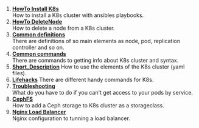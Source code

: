1. __[HowTo Install K8s](https://github.com/opercoder/Kubernetes/blob/main/HowTo_Install.md)__  
How to install a K8s cluster with ansibles playbooks.
1. __[HowTo DeleteNode](https://github.com/opercoder/Kubernetes/blob/main/HowTo_Delete.md)__  
How to delete a node from a K8s cluster.
2. __[Common definitions](https://github.com/opercoder/Kubernetes/blob/main/Common%20definitions.md)__  
There are definitions of so main elements as node, pod, replication controller and so on.
1. __[Common commands](https://github.com/opercoder/Kubernetes/blob/main/Common_commands.md)__  
There are commands to getting info about K8s cluster and syntax.
1. __[Short_Description](https://github.com/opercoder/Kubernetes/tree/main/Short_Description)__
How to use the elements of the K8s cluster (yaml files).
1. __[Lifehacks](https://github.com/opercoder/Kubernetes/blob/main/Lifehacks.md)__
There are different handy commands for K8s.
1. __[Troubleshooting](https://github.com/opercoder/Kubernetes/blob/main/Troubleshooting.md)__  
What do you have to do if you can't get access to your pods by service.
1. __[CephFS](https://github.com/opercoder/Kubernetes/blob/main/CephFS.md)__  
How to add a Ceph storage to K8s cluster as a storageclass.
1. __[Nginx Load Balancer](https://github.com/opercoder/Kubernetes/blob/main/Nginx%20Load%20Balancer.md)__  
Nginx configuration to tunning a load balancer.
